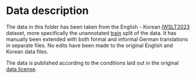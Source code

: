 # Data description

The data in this folder has been taken from the English - Korean [IWSLT2023](https://github.com/amazon-science/contrastive-controlled-mt/tree/main/IWSLT2023) dataset, more specifically the unannotated [train](https://github.com/amazon-science/contrastive-controlled-mt/tree/main/IWSLT2023/data/train) split of the data. It has manually been extended with both formal and informal German translations in separate files. No edits have been made to the original English and Korean data files.

The data is published according to the conditions laid out in the original [data license](https://github.com/amazon-science/contrastive-controlled-mt/blob/main/IWSLT2023/data/DATALICENSE).
